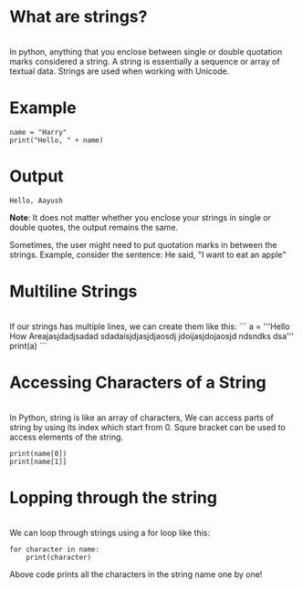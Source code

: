 # What are strings?

<br>
In python, anything that you enclose between single or double quotation marks considered a string. A string is essentially a sequence or array of textual data. Strings are used when working with Unicode.

# Example

```
name = "Harry"
print("Hello, " + name)
```

# Output

```
Hello, Aayush
```

**Note**: It does not matter whether you enclose your strings in single or double quotes, the output remains the same.

Sometimes, the user might need to put quotation marks in between the strings. Example, consider the sentence: He said, "I want to eat an apple"

# Multiline Strings

<br>
If our strings has multiple lines, we can create them like this:
```
a = '''Hello How Areajasjdadjsadad
sdadaisjdjasjdjaosdj jdoijasjdojaosjd ndsndks
dsa'''
print(a)
```

# Accessing Characters of a String

<br>
In Python, string is like an array of characters, We can access parts of string by using its index which start from 0.
Squre bracket can be used to access elements of the string.

```
print(name[0])
print[name[1]]
```

# Lopping through the string

<br>
We can loop through strings using a for loop like this:

```
for character in name:
    print(character)
```

Above code prints all the characters in the string name one by one!
